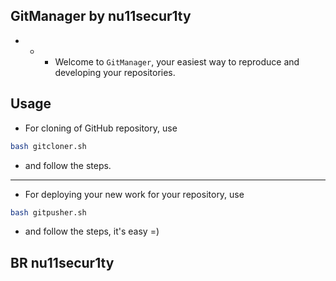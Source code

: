 ## GitManager by nu11secur1ty

- - - Welcome to `GitManager`, your easiest way to reproduce and developing your repositories.

## Usage 
- For cloning of GitHub repository, use
```bash
bash gitcloner.sh
```
- and follow the steps.
----------------------------
- For deploying your new work for your repository, use
```bash
bash gitpusher.sh
```
- and follow the steps, it's easy =)

## BR nu11secur1ty

